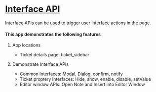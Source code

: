 # [Interface API](https://developers.freshdesk.com/v2/docs/interface-api/)

Interface APIs can be used to trigger user interface actions in the page.

#### This app demonstrates the following features

1. App locations

   - Ticket details page: ticket_sidebar

2. Demonstrate Interface APIs
   - Common Interfaces: Modal, Dialog, confirm, notify
   - Ticket proptery Interfaces: Hide, show, enable, disable, setValue
   - Editor window APIs: Open Note and Insert into Editor Window
